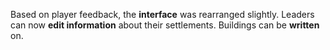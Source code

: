 Based on player feedback, the **interface** was rearranged slightly. Leaders can now **edit information** about their settlements. Buildings can be **written** on.
